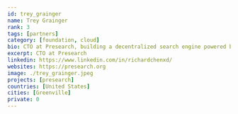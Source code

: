 ```yaml
---
id: trey_grainger
name: Trey Grainger
rank: 3
tags: [partners]
category: [foundation, cloud]
bio: CTO at Presearch, building a decentralized search engine powered by community. Experienced Engineering and Data Science Executive with a demonstrated history building incredibly strong software teams and products. Particularly strong background in the Search and Information Retrieval, Recommendation Systems, and Data Analytics spaces.
excerpt: CTO at Presearch
linkedin: https://www.linkedin.com/in/richardchenxd/
websites: https://presearch.org
image: ./trey_grainger.jpeg
projects: [presearch]
countries: [United States]
cities: [Greenville]
private: 0
---
```

